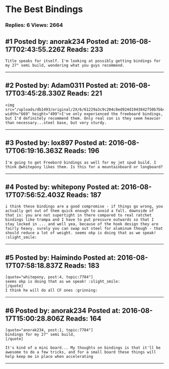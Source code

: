# The Best Bindings

### Replies: 6 Views: 2664

## \#1 Posted by: anorak234 Posted at: 2016-08-17T02:43:55.226Z Reads: 233

```
Title speaks for itself. I'm looking at possibly getting bindings for my 27" semi build, wondering what you guys recommend.
```

---
## \#2 Posted by: Adam0311 Posted at: 2016-08-17T03:45:28.330Z Reads: 221

```
<img src="/uploads/db1493/original/2X/6/61229a3c9c204c8ed924d1943842f50b7bb45b24.jpeg" width="669" height="499">I've only experienced the freeboard bindings, but I'd definitely recommend them. Only real con is they seem heavier than necessary...steel base, but very sturdy.
```

---
## \#3 Posted by: lox897 Posted at: 2016-08-17T06:19:16.363Z Reads: 196

```
I'm going to get Freebord bindings as well for my jet spud build. I think @whitepony likes them. Is this for a mountainboard or longboard?
```

---
## \#4 Posted by: whitepony Posted at: 2016-08-17T07:56:52.403Z Reads: 187

```
i think these bindings are a good compromise - if things go wrong, you actually get out of them quick enough to avoid a fall. downside of that is: you are not supertight in there compared to real ratchet bindings like trampa and I have to put pressure outwards so that I stay locked in ... and well yea, because of the hook design they are fairly heavy. surely you can swap out steel for aluminum though - that should reduce a lot of weight. seems okp is doing that as we speak! :slight_smile:
```

---
## \#5 Posted by: Haimindo Posted at: 2016-08-17T07:58:18.837Z Reads: 183

```
[quote="whitepony, post:4, topic:7784"]
seems okp is doing that as we speak! :slight_smile:
[/quote]
I think he will do all CF ones :grinning:
```

---
## \#6 Posted by: anorak234 Posted at: 2016-08-17T15:00:28.806Z Reads: 164

```
[quote="anorak234, post:1, topic:7784"]
bindings for my 27" semi build,
[/quote]

It's kind of a mini board... My thoughts on bindings is that it'll be awesome to do a few tricks, and for a small board these things will help keep me in place when accelerating
```

---
